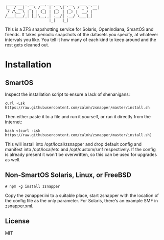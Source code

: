 ```
 _______ _ __   __ _ _ __  _ __   ___ _ __
|_  / __| '_ \ / _` | '_ \| '_ \ / _ \ '__|
 / /\__ \ | | | (_| | |_) | |_) |  __/ |
/___|___/_| |_|\__,_| .__/| .__/ \___|_|
                    |_|   |_|
```

This is a ZFS snapshotting service for Solaris, OpenIndiana, SmartOS and
friends. It takes periodic snapshots of the datasets you specify, at whatever
intervals you like. You tell it how many of each kind to keep around and the
rest gets cleaned out.

Installation
============

SmartOS
-------

Inspect the installation script to ensure a lack of shenanigans:

    curl -Lsk https://raw.githubusercontent.com/calmh/zsnapper/master/install.sh

Then either paste it to a file and run it yourself, or run it directly from the internet:

    bash <(curl -Lsk https://raw.githubusercontent.com/calmh/zsnapper/master/install.sh)

This will install into /opt/local/zsnapper and drop default config and manifest
into /opt/local/etc and /opt/custom/smf respectively. If the config is already
present it won't be overwritten, so this can be used for upgrades as well.

Non-SmartOS Solaris, Linux, or FreeBSD
--------------------------------------

    # npm -g install zsnapper

Copy the zsnapper.ini to a suitable place, start zsnapper with the location of
the config file as the only parameter. For Solaris, there's an example SMF in
zsnapper.xml.

License
-------

MIT

